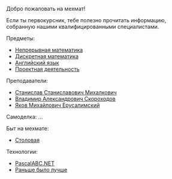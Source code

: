 ﻿Добро пожаловать на мехмат!

Если ты первокурсник, тебе полезно прочитать информацию, собранную нашими квалифицированными специалистами.

Предметы:
 - [Непрерывная математика](continuous-math.md)
 - [Дискретная математика](discrete-math.md)
 - [Английский язык](english.md) 
 - [Проектная деятельность](projects.md)
 
 Преподаватели:
 - [Станислав Станиславович Михалкович](mihalkovich.md)
 - [Владимир Александрович Скороходов](skorohodov.md)
 - [Яков Михайлович Ерусалимский](erusalimskiy.md)
 
 Самоделка:
 ...
 
 Быт на мехмате:
 - [Cтоловая](cafeteria.md)

Технологии:
-  [PascalABC.NET](pascal.md)
-  [Раньше было лучше](good-old-times.md)
